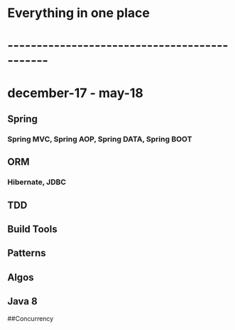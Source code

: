 # Everything in one place

# ---------------------------------------------

# december-17 - may-18



## Spring
### Spring MVC, Spring AOP, Spring DATA, Spring BOOT

## ORM
### Hibernate, JDBC

## TDD

## Build Tools

## Patterns

## Algos

## Java 8

##Concurrency
